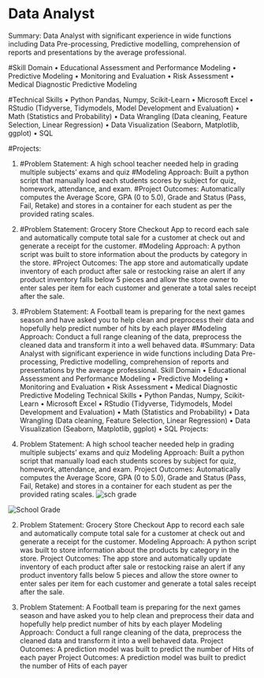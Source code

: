 # Data Analyst
Summary:
Data Analyst with significant experience in wide functions including Data Pre-processing, 
Predictive modelling, comprehension of reports and presentations by the average professional.

#Skill Domain
•	Educational Assessment and Performance Modeling
•	Predictive Modeling
•	Monitoring and Evaluation
•	Risk Assessment
•	Medical Diagnostic Predictive Modeling

#Technical Skills
•	Python Pandas, Numpy, Scikit-Learn
•	Microsoft Excel
•	RStudio (Tidyverse, Tidymodels, Model Development and Evaluation) 
•	Math (Statistics and Probability)
•	Data Wrangling (Data cleaning, Feature Selection, Linear Regression)
•	Data Visualization (Seaborn, Matplotlib, ggplot)
•	SQL

#Projects:
1.	#Problem Statement: A high school teacher needed help in grading multiple subjects’ exams and quiz
    #Modeling Approach: Built a python script that manually load each students scores by subject for quiz, homework, attendance, and exam.
    #Project Outcomes: Automatically computes the Average Score, GPA (0 to 5.0), Grade and Status (Pass, Fail, Retake)
  	 and stores in a container for each student as per the provided rating scales.

2.	#Problem Statement: Grocery Store Checkout App to record each sale and automatically compute total sale
    for a customer at check out and generate a receipt for the customer.
    #Modeling Approach: A python script was built to store information about the products by category in the store.
    #Project Outcomes: The app store and automatically update inventory of each product after sale or restocking raise an alert
    if any product inventory falls below 5 pieces and allow the store owner to enter sales per item for each customer and generate a total sales receipt after the sale.
  	
3.	#Problem Statement: A Football team is preparing for the next games season and have asked you to help clean
    and preprocess their data and hopefully help predict number of hits by each player
    #Modeling Approach: Conduct a full range cleaning of the data, preprocess the cleaned data and transform it into a well behaved data.
    #Summary:
Data Analyst with significant experience in wide functions including Data Pre-processing, Predictive modelling, comprehension of reports and presentations by the average professional.
Skill Domain
•	Educational Assessment and Performance Modeling
•	Predictive Modeling
•	Monitoring and Evaluation
•	Risk Assessment
•	Medical Diagnostic Predictive Modeling
Technical Skills
•	Python Pandas, Numpy, Scikit-Learn
•	Microsoft Excel
•	RStudio (Tidyverse, Tidymodels, Model Development and Evaluation) 
•	Math (Statistics and Probability)
•	Data Wrangling (Data cleaning, Feature Selection, Linear Regression)
•	Data Visualization (Seaborn, Matplotlib, ggplot)
•	SQL
Projects:
1.	Problem Statement: A high school teacher needed help in grading multiple subjects’ exams and quiz Modeling Approach: Built a python script that manually load each students scores by subject for quiz,   homework, attendance, and exam.
Project Outcomes: Automatically computes the Average Score, GPA (0 to 5.0), Grade and Status (Pass, Fail, Retake) and stores in a container for each student as per the provided rating scales.
 ![sch grade](https://github.com/Blab2023/portfolio.github.io/assets/122015022/b8409826-861d-47ed-872c-6242433030a2)

![School Grade](https://github.com/Blab2023/portfolio.github.io/assets/122015022/2582081d-f749-42a2-ab46-83717a3c221b)

2.	Problem Statement: Grocery Store Checkout App to record each sale and automatically compute total sale for a customer at check out and generate a receipt for the customer.
Modeling Approach: A python script was built to store information about the products by category in the store.
Project Outcomes: The app store and automatically update inventory of each product after sale or restocking raise an alert if any product inventory falls below 5 pieces and allow the store owner to enter sales per item for each customer and generate a total sales receipt after the sale.


3.	Problem Statement: A Football team is preparing for the next games season and have asked you to help clean and
   preprocess their data and hopefully help predict number of hits by each player
   Modeling Approach: Conduct a full range cleaning of the data, preprocess the cleaned data and transform it into a well behaved data.
   Project Outcomes: A prediction model was built to predict the number of Hits of each payer
   Project Outcomes: A prediction model was built to predict the number of Hits of each payer
